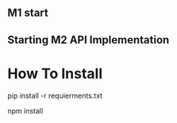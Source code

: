 ## M1 start 

## Starting M2 API Implementation

# How To Install

pip install -r requierments.txt

npm install
